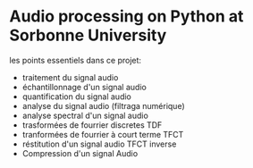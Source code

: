 # Audio processing on Python at Sorbonne University

les points essentiels dans ce projet:

* traitement du signal audio
* échantillonnage d'un signal audio 
* quantification du signal audio
* analyse du signal audio (filtraga numérique) 
* analyse spectral d'un signal audio 
* trasformées de fourrier discretes TDF
* tranformées de fourrier à court terme TFCT
* réstitution d'un signal audio TFCT inverse
* Compression d'un signal Audio 
